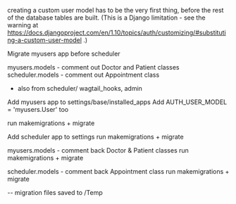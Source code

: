 creating a custom user model has to be the very first thing, before the rest of the database tables are built. (This is a Django limitation - see the warning at https://docs.djangoproject.com/en/1.10/topics/auth/customizing/#substituting-a-custom-user-model .)

Migrate myusers app before scheduler

myusers.models - comment out Doctor and Patient classes
scheduler.models - comment out Appointment class
- also from scheduler/ wagtail_hooks, admin


Add myusers app to settings/base/installed_apps
Add AUTH_USER_MODEL = 'myusers.User' too

run makemigrations + migrate

Add scheduler app to settings
run makemigrations + migrate

myusers.models - comment back Doctor & Patient classes
run makemigrations + migrate

scheduler.models - comment back Appointment class
run makemigrations + migrate

-- migration files saved to /Temp